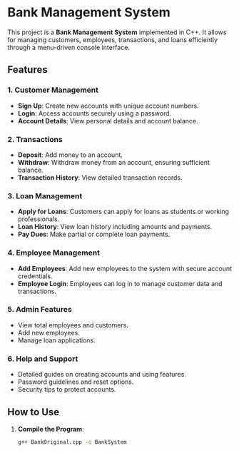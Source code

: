 # Bank Management System

This project is a **Bank Management System** implemented in C++. It allows for managing customers, employees, transactions, and loans efficiently through a menu-driven console interface.

## Features

### 1. Customer Management
- **Sign Up**: Create new accounts with unique account numbers.
- **Login**: Access accounts securely using a password.
- **Account Details**: View personal details and account balance.

### 2. Transactions
- **Deposit**: Add money to an account.
- **Withdraw**: Withdraw money from an account, ensuring sufficient balance.
- **Transaction History**: View detailed transaction records.

### 3. Loan Management
- **Apply for Loans**: Customers can apply for loans as students or working professionals.
- **Loan History**: View loan history including amounts and payments.
- **Pay Dues**: Make partial or complete loan payments.

### 4. Employee Management
- **Add Employees**: Add new employees to the system with secure account credentials.
- **Employee Login**: Employees can log in to manage customer data and transactions.

### 5. Admin Features
- View total employees and customers.
- Add new employees.
- Manage loan applications.

### 6. Help and Support
- Detailed guides on creating accounts and using features.
- Password guidelines and reset options.
- Security tips to protect accounts.

## How to Use

1. **Compile the Program**:
   ```bash
   g++ BankOriginal.cpp -o BankSystem
